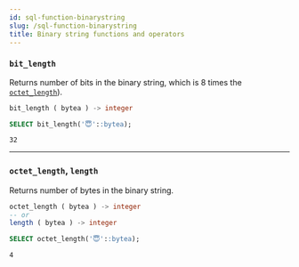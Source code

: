```yaml
---
id: sql-function-binarystring
slug: /sql-function-binarystring
title: Binary string functions and operators
---
```


### `bit_length`

Returns number of bits in the binary string, which is 8 times the [`octet_length`](#octet_length)). 

```sql title=Syntax 
bit_length ( bytea ) -> integer
```  

```sql title=Example 
SELECT bit_length('😇'::bytea);
```  
```
32
```

---  

### `octet_length`, `length`

Returns number of bytes in the binary string.

```sql title=Syntax 
octet_length ( bytea ) -> integer
-- or
length ( bytea ) -> integer
```  

```sql title=Example 
SELECT octet_length('😇'::bytea);
```  
```
4
```
